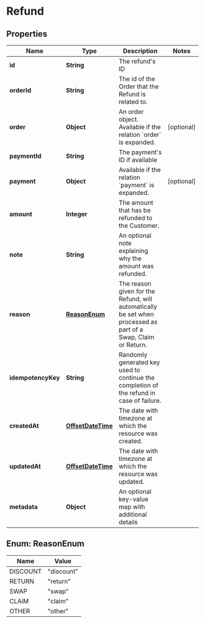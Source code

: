 # Refund

## Properties
Name | Type | Description | Notes
------------ | ------------- | ------------- | -------------
**id** | **String** | The refund&#x27;s ID | 
**orderId** | **String** | The id of the Order that the Refund is related to. | 
**order** | **Object** | An order object. Available if the relation &#x60;order&#x60; is expanded. |  [optional]
**paymentId** | **String** | The payment&#x27;s ID if available | 
**payment** | **Object** | Available if the relation &#x60;payment&#x60; is expanded. |  [optional]
**amount** | **Integer** | The amount that has be refunded to the Customer. | 
**note** | **String** | An optional note explaining why the amount was refunded. | 
**reason** | [**ReasonEnum**](#ReasonEnum) | The reason given for the Refund, will automatically be set when processed as part of a Swap, Claim or Return. | 
**idempotencyKey** | **String** | Randomly generated key used to continue the completion of the refund in case of failure. | 
**createdAt** | [**OffsetDateTime**](OffsetDateTime.md) | The date with timezone at which the resource was created. | 
**updatedAt** | [**OffsetDateTime**](OffsetDateTime.md) | The date with timezone at which the resource was updated. | 
**metadata** | **Object** | An optional key-value map with additional details | 

<a name="ReasonEnum"></a>
## Enum: ReasonEnum
Name | Value
---- | -----
DISCOUNT | &quot;discount&quot;
RETURN | &quot;return&quot;
SWAP | &quot;swap&quot;
CLAIM | &quot;claim&quot;
OTHER | &quot;other&quot;
